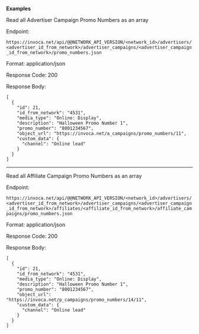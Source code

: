 **Examples**

Read all Advertiser Campaign Promo Numbers as an array

Endpoint:

`https://invoca.net/api/@@NETWORK_API_VERSION/<network_id>/advertisers/<advertiser_id_from_network>/advertiser_campaigns/<advertiser_campaign_id_from_network>/promo_numbers.json`

Format: application/json

Response Code: 200

Response Body:

    [
      {
        "id": 21,
        "id_from_network": "4531",
        "media_type": "Online: Display",
        "description": "Halloween Promo Number 1",
        "promo_number": "8001234567",
        "object_url": "https://invoca.net/a_campaigns/promo_numbers/11",
        "custom_data": {
          "channel": "Online lead"
        }
      }
    ]

<hr>

Read all Affiliate Campaign Promo Numbers as an array

Endpoint:

`https://invoca.net/api/@@NETWORK_API_VERSION/<network_id>/advertisers/<advertiser_id_from_network>/advertiser_campaigns/<advertiser_campaign_id_from_network>/affiliates/<affiliate_id_from_network>/affiliate_campaigns/promo_numbers.json`

Format: application/json

Response Code: 200

Response Body:

    [
      {
        "id": 21,
        "id_from_network": "4531",
        "media_type": "Online: Display",
        "description": "Halloween Promo Number 1",
        "promo_number": "8001234567",
        "object_url": "https://invoca.net/p_campaigns/promo_numbers/14/11",
        "custom_data": {
          "channel": "Online lead"
        }
      }
    ]
